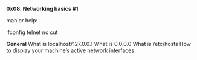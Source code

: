 **0x08. Networking basics #1**

man or help:

ifconfig
telnet
nc
cut

**General**
What is localhost/127.0.0.1
What is 0.0.0.0
What is /etc/hosts
How to display your machine’s active network interfaces
